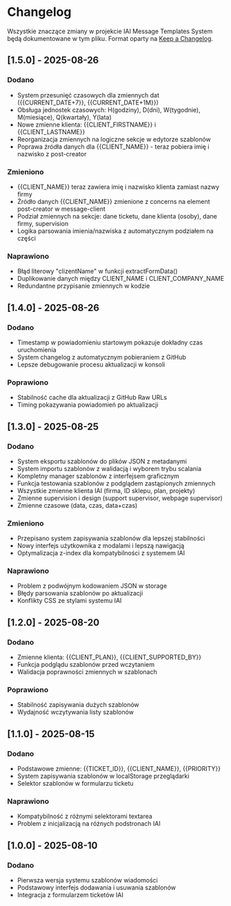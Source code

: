 # Changelog
Wszystkie znaczące zmiany w projekcie IAI Message Templates System będą dokumentowane w tym pliku.
Format oparty na [Keep a Changelog](https://keepachangelog.com/en/1.0.0/).

## [1.5.0] - 2025-08-26
### Dodano
- System przesunięć czasowych dla zmiennych dat ({{CURRENT_DATE+7}}, {{CURRENT_DATE+1M}})
- Obsługa jednostek czasowych: H(godziny), D(dni), W(tygodnie), M(miesiące), Q(kwartały), Y(lata)
- Nowe zmienne klienta: {{CLIENT_FIRSTNAME}} i {{CLIENT_LASTNAME}}
- Reorganizacja zmiennych na logiczne sekcje w edytorze szablonów
- Poprawa źródła danych dla {{CLIENT_NAME}} - teraz pobiera imię i nazwisko z post-creator

### Zmieniono
- {{CLIENT_NAME}} teraz zawiera imię i nazwisko klienta zamiast nazwy firmy
- Źródło danych {{CLIENT_NAME}} zmienione z concerns na element post-creator w message-client
- Podział zmiennych na sekcje: dane ticketu, dane klienta (osoby), dane firmy, supervision
- Logika parsowania imienia/nazwiska z automatycznym podziałem na części

### Naprawiono
- Błąd literowy "clizentName" w funkcji extractFormData()
- Duplikowanie danych między CLIENT_NAME i CLIENT_COMPANY_NAME
- Redundantne przypisanie zmiennych w kodzie

## [1.4.0] - 2025-08-26
### Dodano
- Timestamp w powiadomieniu startowym pokazuje dokładny czas uruchomienia
- System changelog z automatycznym pobieraniem z GitHub
- Lepsze debugowanie procesu aktualizacji w konsoli

### Poprawiono
- Stabilność cache dla aktualizacji z GitHub Raw URLs
- Timing pokazywania powiadomień po aktualizacji

## [1.3.0] - 2025-08-25
### Dodano
- System eksportu szablonów do plików JSON z metadanymi
- System importu szablonów z walidacją i wyborem trybu scalania
- Kompletny manager szablonów z interfejsem graficznym
- Funkcja testowania szablonów z podglądem zastąpionych zmiennych
- Wszystkie zmienne klienta IAI (firma, ID sklepu, plan, projekty)
- Zmienne supervision i design (support supervisor, webpage supervisor)
- Zmienne czasowe (data, czas, data+czas)

### Zmieniono
- Przepisano system zapisywania szablonów dla lepszej stabilności
- Nowy interfejs użytkownika z modalami i lepszą nawigacją
- Optymalizacja z-index dla kompatybilności z systemem IAI

### Naprawiono
- Problem z podwójnym kodowaniem JSON w storage
- Błędy parsowania szablonów po aktualizacji
- Konflikty CSS ze stylami systemu IAI

## [1.2.0] - 2025-08-20
### Dodano
- Zmienne klienta: {{CLIENT_PLAN}}, {{CLIENT_SUPPORTED_BY}}
- Funkcja podglądu szablonów przed wczytaniem
- Walidacja poprawności zmiennych w szablonach

### Poprawiono
- Stabilność zapisywania dużych szablonów
- Wydajność wczytywania listy szablonów

## [1.1.0] - 2025-08-15
### Dodano
- Podstawowe zmienne: {{TICKET_ID}}, {{CLIENT_NAME}}, {{PRIORITY}}
- System zapisywania szablonów w localStorage przeglądarki
- Selektor szablonów w formularzu ticketu

### Naprawiono
- Kompatybilność z różnymi selektorami textarea
- Problem z inicjalizacją na różnych podstronach IAI

## [1.0.0] - 2025-08-10
### Dodano
- Pierwsza wersja systemu szablonów wiadomości
- Podstawowy interfejs dodawania i usuwania szablonów
- Integracja z formularzem ticketów IAI
